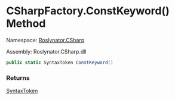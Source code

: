 # CSharpFactory\.ConstKeyword\(\) Method

Namespace: [Roslynator.CSharp](../../README.md)

Assembly: Roslynator\.CSharp\.dll

```csharp
public static SyntaxToken ConstKeyword()
```

### Returns

[SyntaxToken](https://docs.microsoft.com/en-us/dotnet/api/microsoft.codeanalysis.syntaxtoken)

